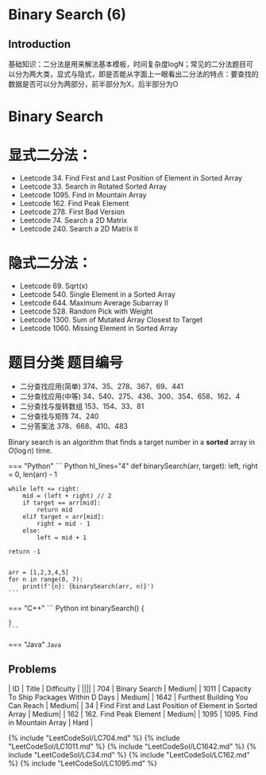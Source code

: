 # Binary Search (6)

## Introduction

基础知识：二分法是用来解法基本模板，时间复杂度logN；常见的二分法题目可以分为两大类，显式与隐式，即是否能从字面上一眼看出二分法的特点：要查找的数据是否可以分为两部分，前半部分为X，后半部分为O

# Binary Search

# 显式二分法：

- Leetcode 34. Find First and Last Position of Element in Sorted Array
- Leetcode 33. Search in Rotated Sorted Array
- Leetcode 1095. Find in Mountain Array
- Leetcode 162. Find Peak Element
- Leetcode 278. First Bad Version
- Leetcode 74. Search a 2D Matrix
- Leetcode 240. Search a 2D Matrix II

# 隐式二分法：

- Leetcode 69. Sqrt(x)
- Leetcode 540. Single Element in a Sorted Array
- Leetcode 644. Maximum Average Subarray II
- Leetcode 528. Random Pick with Weight
- Leetcode 1300. Sum of Mutated Array Closest to Target
- Leetcode 1060. Missing Element in Sorted Array

# 题目分类	题目编号

- 二分查找应用(简单)	374、35、278、367、69、441
- 二分查找应用(中等)	34、540、275、436、300、354、658、162、4
- 二分查找与旋转数组	153、154、33、81
- 二分查找与矩阵	74、240
- 二分答案法	378、668、410、483


Binary search is an algorithm that finds a target number in a **sorted** array in $O(\log n)$ time.

=== "Python"
    ``` Python hl_lines="4"
    def binarySearch(arr, target):
    left, right = 0, len(arr) - 1

    while left <= right:
        mid = (left + right) // 2
        if target == arr[mid]:
            return mid
        elif target < arr[mid]:
            right = mid - 1
        else:
            left = mid + 1

    return -1


    arr = [1,2,3,4,5]
    for n in range(0, 7):
        print(f'{n}: {binarySearch(arr, n)}')
    ```                

=== "C++"
    ``` Python
    int binarySearch() {

    }
    ```  

=== "Java"
    ``` Java 
    ```  

## Problems
| ID   | Title | Difficulty |
||||
| 704  | Binary Search | Medium|
| 1011  | Capacity To Ship Packages Within D Days | Medium|
| 1642 | Furthest Building You Can Reach | Medium|
| 34 | Find First and Last Position of Element in Sorted Array | Medium|
| 162 | 162. Find Peak Element | Medium|
| 1095 | 1095. Find in Mountain Array | Hard |

{% include "LeetCodeSol/LC704.md" %}
{% include "LeetCodeSol/LC1011.md" %}
{% include "LeetCodeSol/LC1642.md" %}
{% include "LeetCodeSol/LC34.md" %}
{% include "LeetCodeSol/LC162.md" %}
{% include "LeetCodeSol/LC1095.md" %}
